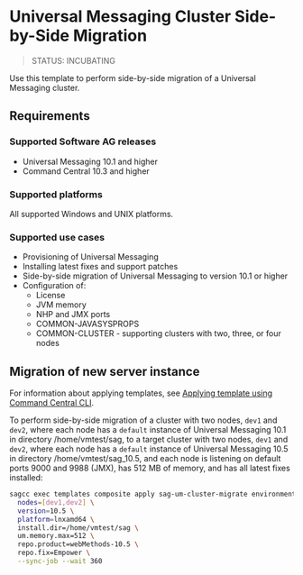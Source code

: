 <!-- Copyright 2013 - 2020 Software AG, Darmstadt, Germany and/or its licensors

   SPDX-License-Identifier: Apache-2.0

    Licensed under the Apache License, Version 2.0 (the "License");
    you may not use this file except in compliance with the License.
    You may obtain a copy of the License at

        http://www.apache.org/licenses/LICENSE-2.0

    Unless required by applicable law or agreed to in writing, software
    distributed under the License is distributed on an "AS IS" BASIS,
     WITHOUT WARRANTIES OR CONDITIONS OF ANY KIND, either express or implied.
     See the License for the specific language governing permissions and

     limitations under the License.                                                  

-->

# Universal Messaging Cluster Side-by-Side Migration

> STATUS: INCUBATING

Use this template to perform side-by-side migration of a Universal Messaging cluster.

## Requirements

### Supported Software AG releases

* Universal Messaging 10.1 and higher
* Command Central 10.3 and higher

### Supported platforms

All supported Windows and UNIX platforms.

### Supported use cases

* Provisioning of Universal Messaging 
* Installing latest fixes and support patches
* Side-by-side migration of Universal Messaging to version 10.1 or higher
* Configuration of:
  * License
  * JVM memory
  * NHP and JMX ports
  * COMMON-JAVASYSPROPS
  * COMMON-CLUSTER - supporting clusters with two, three, or four nodes


## Migration of new server instance

For information about applying templates, see [Applying template using Command Central CLI](https://github.com/SoftwareAG/sagdevops-templates/wiki/Using-default-templates#applying-template-using-command-central-cli).

To perform side-by-side migration of a cluster with two nodes, `dev1` and `dev2`, where each node has a `default` instance of Universal Messaging 10.1 in directory /home/vmtest/sag, to a target cluster with two nodes, `dev1` and `dev2`, where each node has a `default` instance of Universal Messaging 10.5 in directory /home/vmtest/sag_10.5, and each node is listening on default ports 9000 and 9988 (JMX), has 512 MB of memory, and has all latest fixes installed:

```bash
sagcc exec templates composite apply sag-um-cluster-migrate environment.mode=migration \ 
  nodes=[dev1,dev2] \
  version=10.5 \
  platform=lnxamd64 \
  install.dir=/home/vmtest/sag \
  um.memory.max=512 \
  repo.product=webMethods-10.5 \
  repo.fix=Empower \
  --sync-job --wait 360
```
